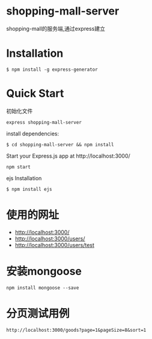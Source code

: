 # shopping-mall-server
shopping-mall的服务端,通过express建立
# Installation
```
$ npm install -g express-generator
```
# Quick Start
初始化文件
```
express shopping-mall-server
```
install dependencies:
```
$ cd shopping-mall-server && npm install
```
Start your Express.js app at http://localhost:3000/
```
npm start
```
ejs Installation
```
$ npm install ejs
```
# 使用的网址
* [http://localhost:3000/](http://localhost:3000/)
* [http://localhost:3000/users/](http://localhost:3000/users/)
* [http://localhost:3000/users/test](http://localhost:3000/users/test)

# 安装mongoose
```
npm install mongoose --save
```
# 分页测试用例
```$xslt
http://localhost:3000/goods?page=1&pageSize=8&sort=1
```